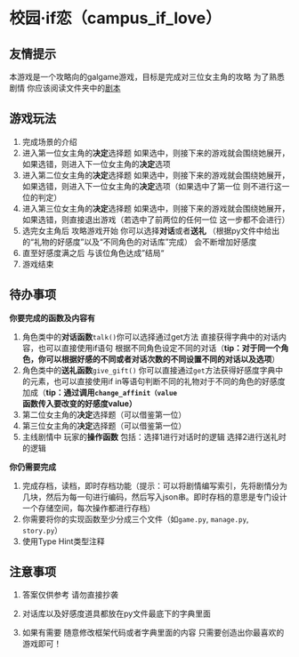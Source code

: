 校园·if恋（campus_if_love）
=================

## 友情提示
本游戏是一个攻略向的galgame游戏，目标是完成对三位女主角的攻略 为了熟悉剧情 你应该阅读文件夹中的[剧本](/tasks/task1/Campus_IF_Love/Campus_IF_Love_Story.py)

## 游戏玩法

1. 完成场景的介绍
2. 进入第一位女主角的**决定**选择题 如果选中，则接下来的游戏就会围绕她展开，如果选错，则进入下一位女主角的**决定**选项
3. 进入第二位女主角的**决定**选择题 如果选中，则接下来的游戏就会围绕她展开，如果选错，则进入下一位女主角的**决定**选项（如果选中了第一位 则不进行这一位的判定）
4. 进入第三位女主角的**决定**选择题 如果选中，则接下来的游戏就会围绕她展开，如果选错，则直接退出游戏（若选中了前两位的任何一位 这一步都不会进行）
5. 选完女主角后 攻略游戏开始 你可以选择**对话**或者**送礼** （根据py文件中给出的“礼物的好感度”以及“不同角色的对话库”完成） 会不断增加好感度
6. 直至好感度满之后 与该位角色达成”结局“
7. 游戏结束

## 待办事项

**你要完成的函数及内容有**

1. 角色类中的**对话函数**```talk()```你可以选择通过get方法 直接获得字典中的对话内容，也可以直接使用if语句 根据不同角色设定不同的对话（**tip：对于同一个角色，你可以根据好感的不同或者对话次数的不同设置不同的对话以及选项**）
2. 角色类中的**送礼函数**```give_gift()``` 你可以直接通过```get```方法获得好感度字典中的元素，也可以直接使用if in等语句判断不同的礼物对于不同的角色的好感度加成（**tip：通过调用```change_affinit（value```函数传入要改变的好感度value）**
3. 第二位女主角的**决定**选择题（可以借鉴第一位）
4. 第三位女主角的**决定**选择题（可以借鉴第一位）
5. 主线剧情中 玩家的**操作函数** 包括：选择1进行对话时的逻辑 选择2进行送礼时的逻辑

**你仍需要完成**

1. 完成存档，读档，即时存档功能（提示：可以将剧情编写索引，先将剧情分为几块，然后为每一句进行编码，然后写入json串。即时存档的意思是专门设计一个存储空间，每次操作都进行存档）
2. 你需要将你的实现函数至少分成三个文件（如`game.py`, `manage.py`, `story.py`）
3. 使用Type Hint类型注释

## 注意事项

1. 答案仅供参考 请勿直接抄袭

2. 对话库以及好感度道具都放在py文件最底下的字典里面

3. 如果有需要 随意修改框架代码或者字典里面的内容 只需要创造出你最喜欢的游戏即可！
